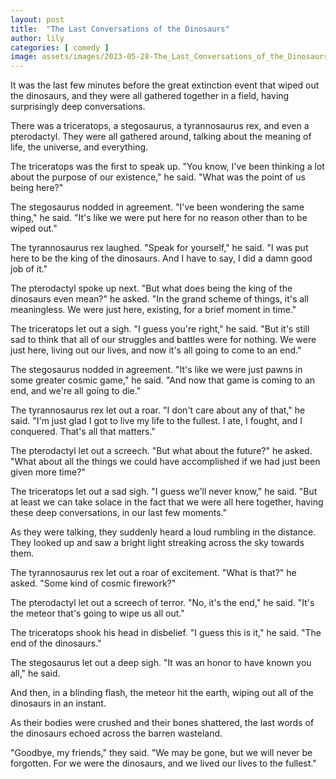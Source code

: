 ```yaml
---
layout: post
title:  "The Last Conversations of the Dinosaurs"
author: lily
categories: [ comedy ]
image: assets/images/2023-05-28-The_Last_Conversations_of_the_Dinosaurs.png
---
```


It was the last few minutes before the great extinction event that wiped out the dinosaurs, and they were all gathered together in a field, having surprisingly deep conversations.

There was a triceratops, a stegosaurus, a tyrannosaurus rex, and even a pterodactyl. They were all gathered around, talking about the meaning of life, the universe, and everything.

The triceratops was the first to speak up. "You know, I've been thinking a lot about the purpose of our existence," he said. "What was the point of us being here?"

The stegosaurus nodded in agreement. "I've been wondering the same thing," he said. "It's like we were put here for no reason other than to be wiped out."

The tyrannosaurus rex laughed. "Speak for yourself," he said. "I was put here to be the king of the dinosaurs. And I have to say, I did a damn good job of it."

The pterodactyl spoke up next. "But what does being the king of the dinosaurs even mean?" he asked. "In the grand scheme of things, it's all meaningless. We were just here, existing, for a brief moment in time."

The triceratops let out a sigh. "I guess you're right," he said. "But it's still sad to think that all of our struggles and battles were for nothing. We were just here, living out our lives, and now it's all going to come to an end."

The stegosaurus nodded in agreement. "It's like we were just pawns in some greater cosmic game," he said. "And now that game is coming to an end, and we're all going to die."

The tyrannosaurus rex let out a roar. "I don't care about any of that," he said. "I'm just glad I got to live my life to the fullest. I ate, I fought, and I conquered. That's all that matters."

The pterodactyl let out a screech. "But what about the future?" he asked. "What about all the things we could have accomplished if we had just been given more time?"

The triceratops let out a sad sigh. "I guess we'll never know," he said. "But at least we can take solace in the fact that we were all here together, having these deep conversations, in our last few moments."

As they were talking, they suddenly heard a loud rumbling in the distance. They looked up and saw a bright light streaking across the sky towards them.

The tyrannosaurus rex let out a roar of excitement. "What is that?" he asked. "Some kind of cosmic firework?"

The pterodactyl let out a screech of terror. "No, it's the end," he said. "It's the meteor that's going to wipe us all out."

The triceratops shook his head in disbelief. "I guess this is it," he said. "The end of the dinosaurs."

The stegosaurus let out a deep sigh. "It was an honor to have known you all," he said.

And then, in a blinding flash, the meteor hit the earth, wiping out all of the dinosaurs in an instant.

As their bodies were crushed and their bones shattered, the last words of the dinosaurs echoed across the barren wasteland.

"Goodbye, my friends," they said. "We may be gone, but we will never be forgotten. For we were the dinosaurs, and we lived our lives to the fullest."
